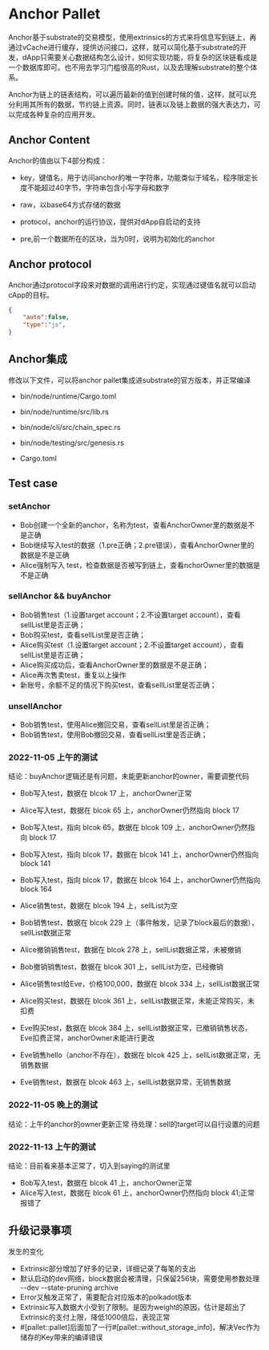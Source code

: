 <!-- markdown-link-check-disable -->

# Anchor Pallet

Anchor基于substrate的交易模型，使用extrinsics的方式来将信息写到链上，再通过vCache进行缓存，提供访问接口，这样，就可以简化基于substrate的开发，dApp只需要关心数据结构怎么设计，如何实现功能，将复杂的区块链看成是一个数据库即可。也不用去学习门槛很高的Rust，以及去理解substrate的整个体系。

Anchor为链上的链表结构，可以遍历最新的值到创建时候的值，这样，就可以充分利用其所有的数据，节约链上资源。同时，链表以及链上数据的强大表达力，可以完成各种复杂的应用开发。

## Anchor Content

Anchor的值由以下4部分构成：
* key，键值名，用于访问anchor的唯一字符串，功能类似于域名，程序限定长度不能超过40字节，字符串包含小写字母和数字

* raw，以base64方式存储的数据

* protocol，anchor的运行协议，提供对dApp自启动的支持

* pre,前一个数据所在的区块，当为0时，说明为初始化的anchor

## Anchor protocol

Anchor通过protocol字段来对数据的调用进行约定，实现通过键值名就可以启动cApp的目标。

```JSON
{
    "auto":false,
    "type":"js",
}
```

## Anchor集成

修改以下文件，可以将anchor pallet集成进substrate的官方版本，并正常编译

- bin/node/runtime/Cargo.toml
- bin/node/runtime/src/lib.rs
  
- bin/node/cli/src/chain_spec.rs
- bin/node/testing/src/genesis.rs
- Cargo.toml

## Test case
### setAnchor

- Bob创建一个全新的anchor，名称为test，查看AnchorOwner里的数据是不是正确
- Bob继续写入test的数据（1.pre正确；2.pre错误），查看AnchorOwner里的数据是不是正确
- Alice强制写入 test，检查数据是否被写到链上，查看nchorOwner里的数据是不是正确

### sellAnchor && buyAnchor

- Bob销售test（1.设置target account；2.不设置target account），查看sellList里是否正确；
- Bob购买test，查看sellList里是否正确；
- Alice购买test（1.设置target account；2.不设置target account），查看sellList里是否正确；
- Alice购买成功后，查看AnchorOwner里的数据是不是正确；
- Alice再次售卖test，重复以上操作
- 新账号，余额不足的情况下购买test，查看sellList里是否正确；
### unsellAnchor

- Bob销售test，使用Alice撤回交易，查看sellList里是否正确；
- Bob销售test，使用Bob撤回交易，查看sellList里是否正确；


### 2022-11-05 上午的测试

结论：buyAnchor逻辑还是有问题，未能更新anchor的owner，需要调整代码

- Bob写入test，数据在 blcok 17 上，anchorOwner正常
- Alice写入test，数据在 blcok 65 上，anchorOwner仍然指向 block 17
- Bob写入test，指向  blcok 65，数据在 blcok 109 上，anchorOwner仍然指向 block 17
- Bob写入test，指向  blcok 17，数据在 blcok 141 上，anchorOwner仍然指向 block 141
- Bob写入test，指向  blcok 17，数据在 blcok 164 上，anchorOwner仍然指向 block 164

- Alice销售test，数据在 blcok 194 上，sellList为空
- Bob销售test，数据在 blcok 229 上（事件触发，记录了block最后的数据），sellList数据正常
- Alice撤销销售test，数据在 blcok 278 上，sellList数据正常，未被撤销
- Bob撤销销售test，数据在 blcok 301 上，sellList为空，已经撤销
- Alice销售test给Eve，价格100,000，数据在 blcok 334 上，sellList数据正常
- Alice购买test，数据在 blcok 361 上，sellList数据正常，未能正常购买，未扣费
- Eve购买test，数据在 blcok 384 上，sellList数据正常，已撤销销售状态，Eve扣费正常，anchorOwner未能进行更改
- Eve销售hello（anchor不存在），数据在 blcok 425 上，sellList数据正常，无销售数据
- Eve销售test，数据在 blcok 463 上，sellList数据异常，无销售数据

### 2022-11-05 晚上的测试

结论：上午的anchor的owner更新正常
待处理：sell的target可以自行设置的问题


### 2022-11-13 上午的测试

结论：目前看来基本正常了，切入到saying的测试里

- Bob写入test，数据在 blcok 41 上，anchorOwner正常
- Alice写入test，数据在 blcok 61 上，anchorOwner仍然指向 block 41;正常报错了

## 升级记录事项

发生的变化
- Extrinsic部分增加了好多的记录，详细记录了每笔的支出
- 默认启动的dev网络，block数据会被清理，只保留256块，需要使用参数处理 --dev --state-pruning archive
- Error又触发正常了，需要配合对应版本的polkadot版本
- Extrinsic写入数据大小受到了限制。是因为weight的原因，估计是超出了Extrinsic的支付上限，降低1000倍后，表现正常
- #[pallet::pallet]后面加了一行#[pallet::without_storage_info]，解决Vec<u8>作为储存的Key带来的编译错误